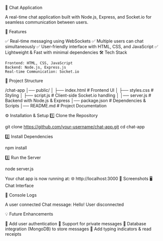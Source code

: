 📌 Chat Application

A real-time chat application built with Node.js, Express, and Socket.io for seamless communication between users.

🚀 Features

✅ Real-time messaging using WebSockets
✅ Multiple users can chat simultaneously
✅ User-friendly interface with HTML, CSS, and JavaScript
✅ Lightweight & Fast with minimal dependencies
🛠️ Tech Stack

    Frontend: HTML, CSS, JavaScript
    Backend: Node.js, Express.js
    Real-time Communication: Socket.io

📂 Project Structure

/chat-app
│── public/
│   ├── index.html  # Frontend UI
│   ├── styles.css  # Styling
│   ├── script.js   # Client-side Socket.io handling
│
│── server.js       # Backend with Node.js & Express
│── package.json    # Dependencies & Scripts
│── README.md       # Project Documentation

⚙️ Installation & Setup
1️⃣ Clone the Repository

git clone https://github.com/your-username/chat-app.git
cd chat-app

2️⃣ Install Dependencies

npm install

3️⃣ Run the Server

node server.js

Your chat app is now running at:
🌐 http://localhost:3000
📸 Screenshots
🖥️ Chat Interface

📜 Console Logs

A user connected
Chat message: Hello!
User disconnected

💡 Future Enhancements

🔹 Add user authentication
🔹 Support for private messages
🔹 Database integration (MongoDB) to store messages
🔹 Add typing indicators & read receipts
